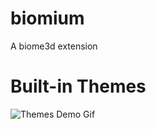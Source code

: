 # biomium
A biome3d extension

# Built-in Themes
![Themes Demo Gif](https://github.com/hfsyntax/biomium/assets/52133373/4e4cb6e3-15f0-431c-a152-d9af39b792a4)




